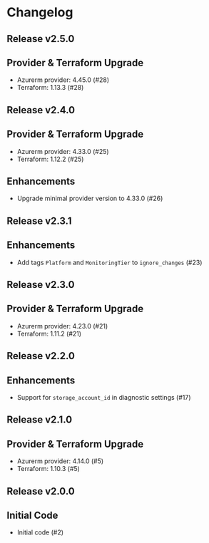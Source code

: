 # Changelog

## Release v2.5.0

## Provider & Terraform Upgrade
- Azurerm provider: 4.45.0 (#28)
- Terraform: 1.13.3 (#28)
   
## Release v2.4.0

## Provider & Terraform Upgrade
- Azurerm provider: 4.33.0 (#25)
- Terraform: 1.12.2 (#25)

## Enhancements

- Upgrade minimal provider version to 4.33.0 (#26)


   
## Release v2.3.1

## Enhancements

- Add tags `Platform` and `MonitoringTier` to `ignore_changes` (#23)


   
## Release v2.3.0

## Provider & Terraform Upgrade
- Azurerm provider: 4.23.0 (#21)
- Terraform: 1.11.2 (#21)
   
## Release v2.2.0

## Enhancements

- Support for `storage_account_id` in diagnostic settings (#17)


   
## Release v2.1.0

## Provider & Terraform Upgrade
- Azurerm provider: 4.14.0 (#5)
- Terraform: 1.10.3 (#5)
   
## Release v2.0.0

## Initial Code

- Initial code (#2)


   